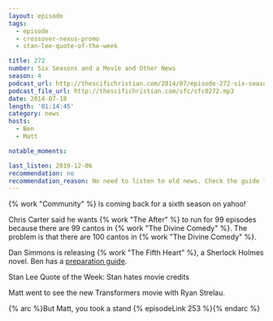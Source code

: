 ```yaml
---
layout: episode
tags:
  - episode
  - crossover-nexus-promo
  - stan-lee-quote-of-the-week

title: 272
number: Six Seasons and a Movie and Other News
season: 4
podcast_url: http://thescifichristian.com/2014/07/episode-272-six-seasons-and-a-movie-and-other-news/
podcast_file_url: http://thescifichristian.com/sfc/sfc0272.mp3
date: 2014-07-18
length: '01:14:45'
category: news
hosts:
  - Ben
  - Matt

notable_moments: 

last_listen: 2019-12-06
recommendation: no
recommendation_reason: No need to listen to old news. Check the guide for what's interesting in hindsight.
---
```

{% work "Community" %} is coming back for a sixth season on yahoo! 

Chris Carter said he wants {% work "The After" %} to run for 99 episodes because there are 99 cantos in {% work "The Divine Comedy" %}. The problem is that there are 100 cantos in {% work "The Divine Comedy" %}.

Dan Simmons is releasing {% work "The Fifth Heart" %}, a Sherlock Holmes novel. Ben has a [preparation guide](http://thescifichristian.com/2014/07/the-fifth-heart-preparation-guide/).

Stan Lee Quote of the Week: Stan hates movie credits

Matt went to see the new Transformers movie with Ryan Strelau.

{% arc %}But Matt, you took a stand {% episodeLink 253 %}{% endarc %}
